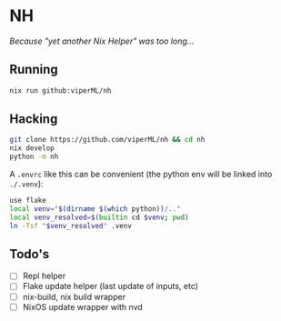 # NH

_Because "yet another Nix Helper" was too long..._

## Running

```bash
nix run github:viperML/nh
```

## Hacking

```bash
git clone https://github.com/viperML/nh && cd nh
nix develop
python -m nh
```

A `.envrc` like this can be convenient (the python env will be linked into `./.venv`):

```bash
use flake
local venv="$(dirname $(which python))/.."
local venv_resolved=$(builtin cd $venv; pwd)
ln -Tsf "$venv_resolved" .venv
```

## Todo's

- [ ] Repl helper
- [ ] Flake update helper (last update of inputs, etc)
- [ ] nix-build, nix build wrapper
- [ ] NixOS update wrapper with nvd
